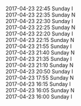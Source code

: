 2017-04-23 22:45 Sunday  I  
2017-04-23 22:35 Sunday  N  
2017-04-23 22:30 Sunday  I  
2017-04-23 22:25 Sunday  N  
2017-04-23 22:20 Sunday  I  
2017-04-23 22:15 Sunday  N  
2017-04-23 21:55 Sunday  I  
2017-04-23 21:40 Sunday  N  
2017-04-23 21:35 Sunday  I  
2017-04-23 21:10 Sunday  N  
2017-04-23 20:50 Sunday  I  
2017-04-23 17:55 Sunday  N  
2017-04-23 16:15 Sunday  I  
2017-04-23 16:05 Sunday  N  
2017-04-23 16:00 Sunday  I  
